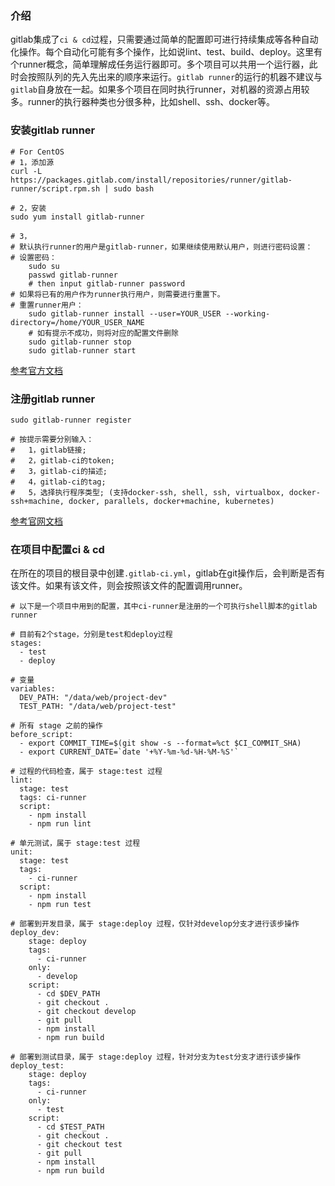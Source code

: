 ### 介绍
gitlab集成了`ci & cd`过程，只需要通过简单的配置即可进行持续集成等各种自动化操作。每个自动化可能有多个操作，比如说lint、test、build、deploy。这里有个runner概念，简单理解成任务运行器即可。多个项目可以共用一个运行器，此时会按照队列的先入先出来的顺序来运行。`gitlab runner`的运行的机器不建议与`gitlab`自身放在一起。如果多个项目在同时执行runner，对机器的资源占用较多。runner的执行器种类也分很多种，比如shell、ssh、docker等。


### 安装gitlab runner

    # For CentOS
    # 1，添加源
    curl -L https://packages.gitlab.com/install/repositories/runner/gitlab-runner/script.rpm.sh | sudo bash

    # 2，安装
    sudo yum install gitlab-runner

    # 3，
    # 默认执行runner的用户是gitlab-runner，如果继续使用默认用户，则进行密码设置：
    # 设置密码：
        sudo su
        passwd gitlab-runner
        # then input gitlab-runner password
    # 如果将已有的用户作为runner执行用户，则需要进行重置下。
    # 重置runner用户：
        sudo gitlab-runner install --user=YOUR_USER --working-directory=/home/YOUR_USER_NAME
        # 如有提示不成功，则将对应的配置文件删除
        sudo gitlab-runner stop
        sudo gitlab-runner start

[参考官方文档](https://docs.gitlab.com/runner/install/linux-repository.html)

### 注册gitlab runner

    sudo gitlab-runner register

    # 按提示需要分别输入：
    #   1，gitlab链接;
    #   2，gitlab-ci的token;
    #   3，gitlab-ci的描述;
    #   4，gitlab-ci的tag;
    #   5，选择执行程序类型; (支持docker-ssh, shell, ssh, virtualbox, docker-ssh+machine, docker, parallels, docker+machine, kubernetes)


[参考官网文档](https://docs.gitlab.com/runner/register/index.html)


### 在项目中配置ci & cd
在所在的项目的根目录中创建`.gitlab-ci.yml`，gitlab在git操作后，会判断是否有该文件。如果有该文件，则会按照该文件的配置调用runner。


    # 以下是一个项目中用到的配置，其中ci-runner是注册的一个可执行shell脚本的gitlab runner

    # 目前有2个stage，分别是test和deploy过程
    stages:
      - test
      - deploy

    # 变量
    variables:
      DEV_PATH: "/data/web/project-dev"
      TEST_PATH: "/data/web/project-test"

    # 所有 stage 之前的操作
    before_script:
      - export COMMIT_TIME=$(git show -s --format=%ct $CI_COMMIT_SHA)
      - export CURRENT_DATE=`date '+%Y-%m-%d-%H-%M-%S'`

    # 过程的代码检查，属于 stage:test 过程
    lint:
      stage: test
      tags: ci-runner
      script: 
        - npm install
        - npm run lint

    # 单元测试，属于 stage:test 过程
    unit:
      stage: test
      tags:
        - ci-runner
      script:
        - npm install
        - npm run test

    # 部署到开发目录，属于 stage:deploy 过程，仅针对develop分支才进行该步操作
    deploy_dev:
        stage: deploy
        tags:
          - ci-runner
        only:
          - develop
        script:
          - cd $DEV_PATH
          - git checkout .
          - git checkout develop
          - git pull
          - npm install
          - npm run build

    # 部署到测试目录，属于 stage:deploy 过程，针对分支为test分支才进行该步操作
    deploy_test:
        stage: deploy
        tags:
          - ci-runner
        only:
          - test
        script:
          - cd $TEST_PATH
          - git checkout .
          - git checkout test
          - git pull
          - npm install
          - npm run build
